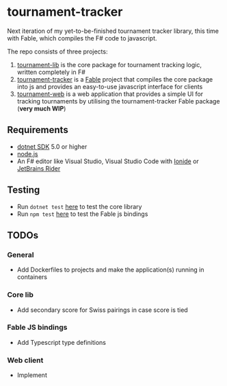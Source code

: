 # tournament-tracker

Next iteration of my yet-to-be-finished tournament tracker library, this time with Fable, which compiles the F# code to javascript.

The repo consists of three projects:

1. [tournament-lib](./tournament-lib/) is the core package for tournament tracking logic, written completely in F#
2. [tournament-tracker](./tournament-tracker/) is a [Fable](https://fable.io) project that compiles the core package into js and provides an easy-to-use javascript interface for clients
3. [tournament-web](./tournament-web/) is a web application that provides a simple UI for tracking tournaments by utilising the tournament-tracker Fable package (**very much WIP**)

## Requirements

- [dotnet SDK](https://www.microsoft.com/net/download/core) 5.0 or higher
- [node.js](https://nodejs.org)
- An F# editor like Visual Studio, Visual Studio Code with [Ionide](http://ionide.io/) or [JetBrains Rider](https://www.jetbrains.com/rider/)

## Testing

- Run `dotnet test` [here](./tournament-lib/test) to test the core library
- Run `npm test` [here](./tournament-tracker/) to test the Fable js bindings

## TODOs

### General

- Add Dockerfiles to projects and make the application(s) running in containers

### Core lib

- Add secondary score for Swiss pairings in case score is tied

### Fable JS bindings

- Add Typescript type definitions

### Web client

- Implement
